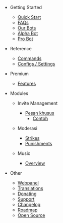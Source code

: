 - Getting Started

  - [Quick Start](/id-ID/getting-started/quick-start.md)
  - [FAQs](/id-ID/getting-started/faq.md)
  - [Our Bots](/id-ID/getting-started/our-bots.md)
  - [Alpha Bot](/id-ID/getting-started/alpha.md)
  - [Pro Bot](/id-ID/getting-started/pro.md)

- Reference

  - [Commands](/id-ID/reference/commands.md)
  - [Configs / Settings](/id-ID/reference/settings.md)

- Premium

  - [Features](/id-ID/premium/features.md)

- Modules

  - Invite Management

    - [Pesan khusus](/id-ID/modules/invites/custom-messages.md)
      - [Contoh](/id-ID/modules/invites/examples.md)

  - Moderasi

    - [Strikes](/id-ID/modules/moderation/strikes.md)
    - [Punishments](/id-ID/modules/moderation/punishments.md)

  - Music

    - [Overview](/id-ID/modules/music/overview.md)

- Other

  - [Webpanel](/id-ID/other/webpanel.md)
  - [Translations](/id-ID/other/translations.md)
  - [Donating](/id-ID/other/donating.md)
  - [Support](/id-ID/other/support.md)
  - [Changelog](/id-ID/other/changelog.md)
  - [Roadmap](/id-ID/other/roadmap.md)
  - [Open Source](/id-ID/other/open-source.md)
